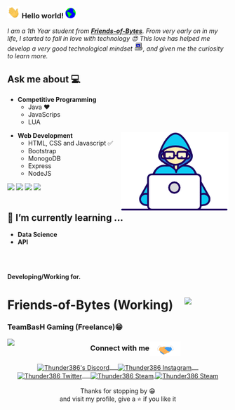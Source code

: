 ### <img src="https://github.com/Thunder386/Thunder386/blob/main/Hi.gif" width="29px"> Hello world!&nbsp;<img src="https://github.com/Thunder386/Thunder386/blob/main/Earth.gif" width="24px">
<em>I am a 1th Year student from <a href="https://friends-of-bytes.com"><b>Friends-of-Bytes</b></a>. From very early on in my life, I started to fall in love with technology 😍 This love has helped me develop a very good technological mindset <img src="https://github.com/Thunder386/Thunder386/blob/main/PC.gif" height="20px"/>, and given me the curiosity to learn more.</em>
 <br/>
## Ask me about :computer: 
- **Competitive Programming**
	- Java ❤️ 
	- JavaScrips
	- LUA

<img align="right" src="https://github.com/Thunder386/Thunder386/blob/main/Developer.gif"/>

- **Web Development**
	- HTML, CSS and Javascript :white_check_mark:
	- Bootstrap
	- MonogoDB
	- Express
	- NodeJS 


<code><a href="https://www.mysql.com/" target="_blank"><img height="50" src="https://www.vectorlogo.zone/logos/mysql/mysql-horizontal.svg"></a></code>
<code><a href="https://www.linux.org/" target="_blank"><img height="50" src="https://www.vectorlogo.zone/logos/linux/linux-ar21.svg"></a></code>
<code><a href="https://lua.org/" target="_blank"><img height="50" src="https://www.vectorlogo.zone/logos/lua/lua-ar21.svg"></a></code>
<code><a href="https://www.html.com/" target="_blank"><img height="50" src="https://www.vectorlogo.zone/logos/w3_html5/w3_html5-ar21.svg"></a></code>
<br/><br/>

## 🌱 I’m currently learning ...
- **Data Science**
- **API**
<br/>
  <br/>
  
**Developing/Working for.**
<h1 href="friends-of-bytes.com">Friends-of-Bytes (Working)
<img href="friends-of-bytes.com" align="right" width="100px" border-radius="90px" src="https://www.friends-of-bytes.com/wp-content/themes/fob-orange-child/images/fob-logo.svg"/>	
	</h1>
	
<h3 href="teambash.de">TeamBasH Gaming (Freelance)😁</h3>
<img href="teambash.de" align="left" width="80px" border-radius="90px" src="https://github.com/Thunder386/Thunder386/blob/main/anim-disc-new.gif"/>
	
<div align="center">
  <h3 align="center">Connect with me<img align="center" src="https://github.com/Thunder386/Thunder386/blob/main/Handshake.gif" height="33px" /></h3> 
</div>
<p align="center">
 <a href="https://discord.com/users/409378557765353473" target="blank">
  <img align="center" alt="Thunder386's Discord" width="30px" src="https://www.vectorlogo.zone/logos/discordapp/discordapp-icon.svg" /> &nbsp; &nbsp;
 </a>
 <a href="https://www.instagram.com/andre.d_kt/" target="blank">
  <img align="center" alt="Thunder386 Instagram" width="30px" src="https://www.vectorlogo.zone/logos/instagram/instagram-icon.svg" /> &nbsp; &nbsp;
 </a>
 <a href="https://twitter.com/thunder3864" target="blank">
  <img align="center" alt="Thunder386 Twitter" width="30px" src="https://www.vectorlogo.zone/logos/twitter/twitter-official.svg" /> &nbsp; &nbsp;
 </a>
 <a href="https://steamcommunity.com/id/thunder386/" target="blank">
  <img align="center" alt="Thunder386 Steam" width="30px" src="https://www.vectorlogo.zone/logos/steampowered/steampowered-icon.svg" />
 </a> 
 <a href="[https://steamcommunity.com/id/thunder386/](https://linktr.ee/thunder386)" target="blank">
  <img align="center" alt="Thunder386 Steam" width="30px" src="https://www.google.com/url?sa=i&url=https%3A%2F%2Fworldvectorlogo.com%2Fde%2Flogo%2Flinktree-2&psig=AOvVaw16D6rVWlfsCba1vH6-3aov&ust=1653559050234000&source=images&cd=vfe&ved=0CAwQjRxqFwoTCODdq8qx-vcCFQAAAAAdAAAAABAD" />
 </a> 
  <br/>
  <br/>
  Thanks for stopping by 😁<br/>
and visit my profile, give a ⭐️ if you like it</p>
